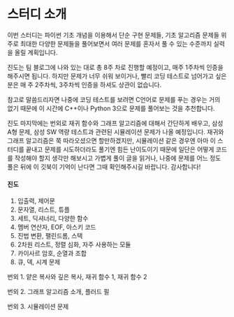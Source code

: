 # 스터디 소개

이번 스터디는 파이썬 기초 개념을 이용해서 단순 구현 문제들, 기초 알고리즘 문제들 위주로 최대한 다양한 문제들을 풀어보면서 여러 문제를 혼자서 풀 수 있는 수준까지 실력을 올릴 계획입니다.

진도는 팀 블로그에 나와 있는 대로 총 8주 차로 진행할 예정이고, 매주 1주차씩 인증을 해주시면 됩니다. 하지만 문제가 너무 쉬워 보이거나, 빨리 코딩 테스트로 넘어가고 싶은 분은 매 주 2주차씩, 3주차씩 인증을 하셔도 상관이 없습니다.

참고로 말씀드리자면 나중에 코딩 테스트를 보려면 C언어로 문제를 푸는 경우는 거의 없기 때문에 이 시간에 C++이나 Python 3으로 문제를 풀어보는 것을 추천합니다.

진도 마지막에는 번외로 재귀 함수와 그래프 알고리즘에 대해서 간단하게 배우고, 삼성 A형 문제, 삼성 SW 역량 테스트과 관련된 시뮬레이션 문제가 나올 예정입니다. 재귀와 그래프 알고리즘은 쭉 따라오셨으면 할만하겠지만, 시뮬레이션 같은 경우엔 아마 이 스터디를 끝내고 문제를 시도하더라도 풀기엔 힘든 난이도이기 때문에 일단은 어떻게 코드를 작성해야 할지 생각만 해보시고 가볍게 풀이 글을 읽거나, 나중에 문제를 어느 정도 풀은 뒤에 이 깃북이 기억이 난다면 그때 확인해주시길 바랍니다. 감사합니다!



#### 진도

1. 입출력, 제어문
2. 문자열, 리스트, 튜플
3. 세트, 딕셔너리, 다양한 함수
4. 멤버 연산자, EOF, 아스키 코드
5. 진법 변환, 팰린드롬, 스택
6. 2차원 리스트, 정렬 심화, 자주 사용하는 모듈
7. 카이사르 암호, 순열과 조합
8. 큐, 덱, 시계 문제

번외 1. 얕은 복사와 깊은 복사, 재귀 함수 1, 재귀 함수 2

번외 2. 그래프 알고리즘 소개, 플러드 필

번외 3. 시뮬레이션 문제
